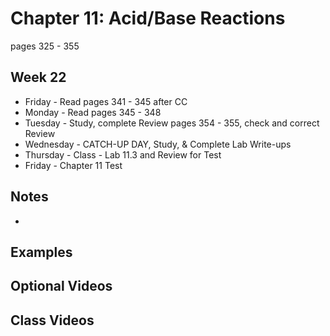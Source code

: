 # Chapter 11:  Acid/Base Reactions

pages 325 - 355

## Week 22

- Friday - Read pages 341 - 345 after CC
- Monday - Read pages 345 - 348
- Tuesday - Study, complete Review pages 354 - 355, check and correct Review
- Wednesday - CATCH-UP DAY, Study, & Complete Lab Write-ups
- Thursday - Class - Lab 11.3 and Review for Test
- Friday - Chapter 11 Test

## Notes

-

## Examples

## Optional Videos

## Class Videos
